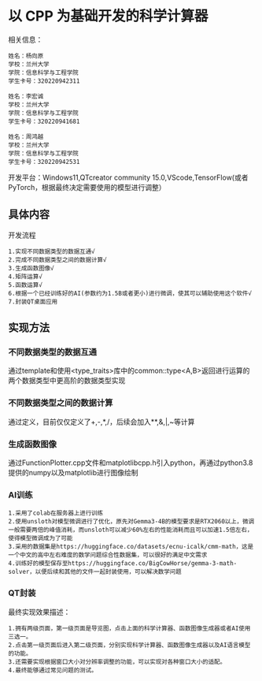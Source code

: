 # 以 CPP 为基础开发的科学计算器

相关信息：     

    姓名：杨向原        
    学校：兰州大学      
    学院：信息科学与工程学院        
    学生卡号：320220942311

    姓名：李宏诚        
    学校：兰州大学      
    学院：信息科学与工程学院        
    学生卡号：320220941681

    姓名：周鸿越       
    学校：兰州大学      
    学院：信息科学与工程学院        
    学生卡号：320220942531


开发平台：Windows11,QTcreator community 15.0,VScode,TensorFlow(或者PyTorch，根据最终决定需要使用的模型进行调整）       

## 具体内容
开发流程    

    1.实现不同数据类型的数据互通√   
    2.完成不同数据类型之间的数据计算√   
    3.生成函数图像√     
    4.矩阵运算√     
    5.函数运算√     
    6.根据一个已经训练好的AI(参数约为1.5B或者更小)进行微调，使其可以辅助使用这个软件√        
    7.封装QT桌面应用

## 实现方法        
### 不同数据类型的数据互通        
通过template和使用<type_traits>库中的common::type<A,B>返回进行运算的两个数据类型中更高阶的数据类型实现        
### 不同数据类型之间的数据计算        
通过定义，目前仅仅定义了+,-,*,/，后续会加入**,&,|,~等计算        
### 生成函数图像        
通过FunctionPlotter.cpp文件和matplotlibcpp.h引入python，再通过python3.8提供的numpy以及matplotlib进行图像绘制        
### AI训练        

    1.采用了colab在服务器上进行训练     
    2.使用unsloth对模型微调进行了优化，原先对Gemma3-4B的模型要求是RTX2060以上，微调一般需要两倍的峰值消耗，而unsloth可以减少60%左右的性能消耗而且可以加速1.5倍左右，使得模型微调成为了可能      
    3.采用的数据集是https://huggingface.co/datasets/ecnu-icalk/cmm-math，这是一个中文的高中左右难度的数学问题综合性数据集，可以很好的满足中文需求       
    4.训练好的模型保存至https://huggingface.co/BigCowHorse/gemma-3-math-solver，以便后续和其他的文件一起封装使用，可以解决数学问题      
    

### QT封装        
最终实现效果描述：        

    1.拥有两级页面，第一级页面是导览图，点击上面的科学计算器、函数图像生成器或者AI使用三选一。        
    2.点击第一级页面后进入第二级页面，分别实现科学计算器、函数图像生成器以及AI语言模型的功能。
    3.还需要实现根据窗口大小对分辨率调整的功能，可以实现对各种窗口大小的适配。
    4.最终能够通过常见问题的测试。
